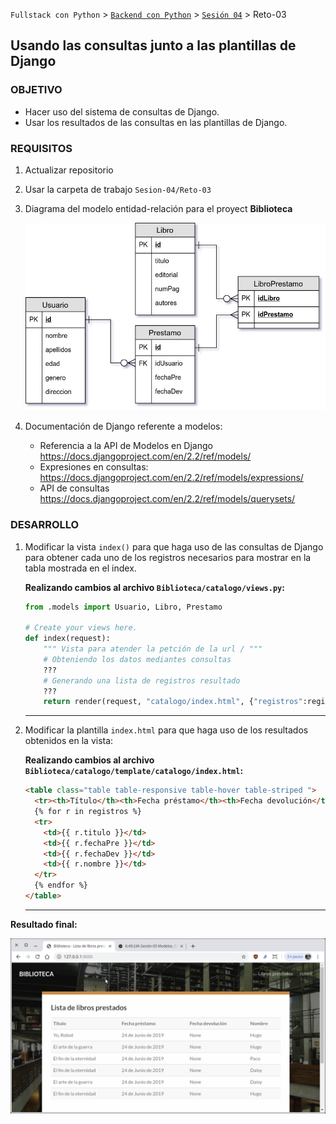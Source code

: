 `Fullstack con Python` > [`Backend con Python`](../../Readme.md) > [`Sesión 04`](../Readme.md) > Reto-03
## Usando las consultas junto a las plantillas de Django

### OBJETIVO
- Hacer uso del sistema de consultas de Django.
- Usar los resultados de las consultas en las plantillas de Django.

### REQUISITOS
1. Actualizar repositorio
1. Usar la carpeta de trabajo `Sesion-04/Reto-03`
1. Diagrama del modelo entidad-relación para el proyect __Biblioteca__

   ![Modelo entidad-relación para Biblioteca](modelo-entidad-relacion.jpg)

1. Documentación de Django referente a modelos:
   - Referencia a la API de Modelos en Django https://docs.djangoproject.com/en/2.2/ref/models/
   - Expresiones en consultas: https://docs.djangoproject.com/en/2.2/ref/models/expressions/
   - API de consultas https://docs.djangoproject.com/en/2.2/ref/models/querysets/

### DESARROLLO
1. Modificar la vista `index()` para que haga uso de las consultas de Django para obtener cada uno de los registros necesarios para mostrar en la tabla mostrada en el index.

   __Realizando cambios al archivo `Biblioteca/catalogo/views.py`:__
   ```python
   from .models import Usuario, Libro, Prestamo

   # Create your views here.
   def index(request):
       """ Vista para atender la petción de la url / """
       # Obteniendo los datos mediantes consultas
       ???
       # Generando una lista de registros resultado
       ???
       return render(request, "catalogo/index.html", {"registros":registros})
   ```
   ***

1. Modificar la plantilla `index.html` para que haga uso de los resultados obtenidos en la vista:

   __Realizando cambios al archivo `Biblioteca/catalogo/template/catalogo/index.html`:__
   ```html
   <table class="table table-responsive table-hover table-striped ">
     <tr><th>Título</th><th>Fecha préstamo</th><th>Fecha devolución</th><th>Nombre</th></tr>
     {% for r in registros %}
     <tr>
       <td>{{ r.titulo }}</td>
       <td>{{ r.fechaPre }}</td>
       <td>{{ r.fechaDev }}</td>
       <td>{{ r.nombre }}</td>
     </tr>
     {% endfor %}
   </table>
   ```
   ***

__Resultado final:__

![Index dinámico](assets/index-01.png)
